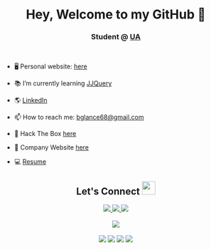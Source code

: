 <h1 align="center"> Hey, Welcome to my GitHub 👋</h1>
<h3 align="center">Student @ <a href="https://www.uakron.edu/" target="_blank">UA</a></h3>


<!--
**BrendanGlancy/BrendanGlancy** is a ✨ _special_ ✨ repository because its `README.md` (this file) appears on your GitHub profile. -->

<br>

 <p align="left">

- 🖥 Personal website: <a href="https://brendanglancy.com/" target="_blank">here</a> <br>

- 📚 I’m currently learning <a href="https://jjquery.io/">JJQuery</a> <br>

- 🌎 <a href="https://www.linkedin.com/in/brendan-glancy/" target="-blank">LinkedIn</a> <br>

- 📫 How to reach me: bglance68@gmail.com <br>

- 🦠 Hack The Box <a href="https://app.hackthebox.eu/profile/414640" target="-blank">here</a>
  
- 📌 Company Website <a href="https://ovsknife.com/home" target="_blank">here</a>

- 💻 <a href="https://brendanglancy.github.io/Resume/" target="_blank"> Resume</a>
  
 <h2 align="center"> Let's Connect <img src="https://media.giphy.com/media/jOz35yxbuhvVQDKrce/giphy.gif" height="30px" width="30px"></h2>

<div align="center">
  <a href="https://www.linkedin.com/in/brendan-glancy/">
    <img src="https://img.shields.io/badge/LinkedIn-0077B5?style=for-the-badge&logo=linkedin&logoColor=white">
  </a>
  <a href="mailto:bglance68@gmail.com">
    <img src="https://img.shields.io/badge/Gmail-D14836?style=for-the-badge&logo=gmail&logoColor=white">
  </a>
  <a href="https://www.instagram.com/brendanglance/">
    <img src="https://img.shields.io/badge/Instagram-E4405F?style=for-the-badge&logo=instagram&logoColor=white">
  </a>
  <br><br>
  <img src="https://leetcard.jacoblin.cool/brendanglancy?theme=nord">
  <br><br>
</div>

<div align="center">
  <img src="https://img.shields.io/badge/PRs-welcome-brightgreen.svg?style=flat&logo=github">
  <img src="https://badges.frapsoft.com/os/v2/open-source.svg?v=103">
  <img src="https://wakatime.com/badge/user/d875201e-376f-4e46-9897-9915c6c9fce3.svg">
  <img src="https://visitor-badge.laobi.icu/badge?page_id=brendanglancy">
</div>


